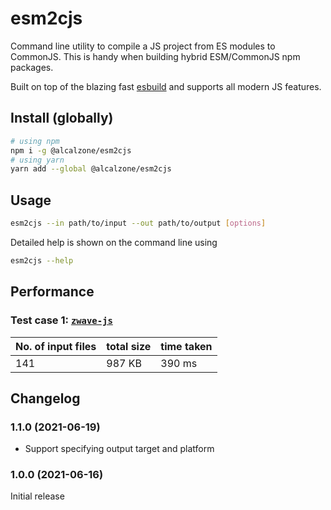 # esm2cjs

Command line utility to compile a JS project from ES modules to CommonJS. This is handy when building hybrid ESM/CommonJS npm packages.

Built on top of the blazing fast [esbuild](https://github.com/evanw/esbuild) and supports all modern JS features.

## Install (globally)

```bash
# using npm
npm i -g @alcalzone/esm2cjs
# using yarn
yarn add --global @alcalzone/esm2cjs
```

## Usage

```bash
esm2cjs --in path/to/input --out path/to/output [options]
```

Detailed help is shown on the command line using

```bash
esm2cjs --help
```

## Performance

### Test case 1: [`zwave-js`](https://github.com/zwave-js/node-zwave-js)

| No. of input files | total size | time taken |
| ------------------ | ---------- | ---------- |
| 141                | 987 KB     | 390 ms     |

## Changelog
<!--
  Placeholder for the next version:
  ### **WORK IN PROGRESS**
-->
### 1.1.0 (2021-06-19)
* Support specifying output target and platform

### 1.0.0 (2021-06-16)

Initial release
